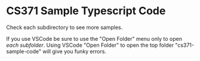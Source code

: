 # CS371 Sample Typescript Code

Check each subdirectory to see more samples.

If you use VSCode be sure to use the "Open Folder" menu only to open *each
subfolder*. Using VSCode "Open Folder" to open the top folder
"cs371-sample-code" will give you funky errors.
